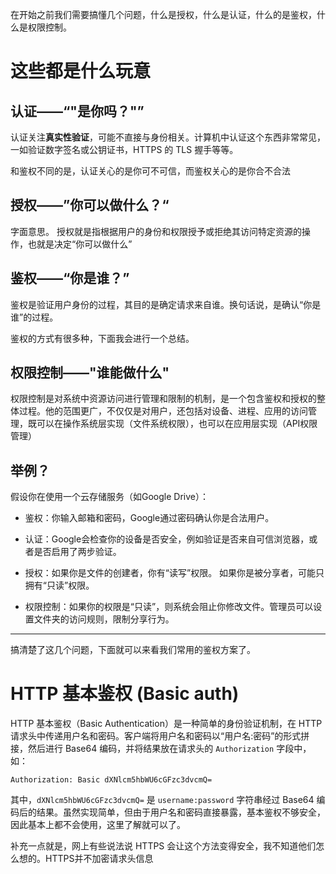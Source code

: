 在开始之前我们需要搞懂几个问题，什么是授权，什么是认证，什么的是鉴权，什么是权限控制。

# 这些都是什么玩意

## 认证——“"是你吗？"”

认证关注**真实性验证**，可能不直接与身份相关。计算机中认证这个东西非常常见，一如验证数字签名或公钥证书，HTTPS 的 TLS 握手等等。

和鉴权不同的是，认证关心的是你可不可信，而鉴权关心的是你合不合法

## 授权——”你可以做什么？“

字面意思。
授权就是指根据用户的身份和权限授予或拒绝其访问特定资源的操作，也就是决定“你可以做什么”

## 鉴权——“你是谁？”

鉴权是验证用户身份的过程，其目的是确定请求来自谁。换句话说，是确认“你是谁”的过程。

鉴权的方式有很多种，下面我会进行一个总结。

## 权限控制——"谁能做什么"

权限控制是对系统中资源访问进行管理和限制的机制，是一个包含鉴权和授权的整体过程。他的范围更广，不仅仅是对用户，还包括对设备、进程、应用的访问管理，既可以在操作系统层实现（文件系统权限），也可以在应用层实现（API权限管理）

## 举例？

假设你在使用一个云存储服务（如Google Drive）：

-   鉴权：你输入邮箱和密码，Google通过密码确认你是合法用户。

-   认证：Google会检查你的设备是否安全，例如验证是否来自可信浏览器，或者是否启用了两步验证。

-   授权：如果你是文件的创建者，你有“读写”权限。 如果你是被分享者，可能只拥有“只读”权限。

-   权限控制：如果你的权限是“只读”，则系统会阻止你修改文件。管理员可以设置文件夹的访问规则，限制分享行为。

---

搞清楚了这几个问题，下面就可以来看我们常用的鉴权方案了。

# HTTP 基本鉴权 (Basic auth)

HTTP 基本鉴权（Basic Authentication）是一种简单的身份验证机制，在 HTTP 请求头中传递用户名和密码。客户端将用户名和密码以“用户名:密码”的形式拼接，然后进行 Base64 编码，并将结果放在请求头的 `Authorization` 字段中，如：

```header
Authorization: Basic dXNlcm5hbWU6cGFzc3dvcmQ=
```

其中，`dXNlcm5hbWU6cGFzc3dvcmQ=` 是 `username:password` 字符串经过 Base64 编码后的结果。虽然实现简单，但由于用户名和密码直接暴露，基本鉴权不够安全，因此基本上都不会使用，这里了解就可以了。

补充一点就是，网上有些说法说 HTTPS 会让这个方法变得安全，我不知道他们怎么想的。HTTPS并不加密请求头信息
